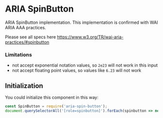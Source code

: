 # ARIA SpinButton

ARIA SpinButton implementation. This implementation is confirmed with WAI ARIA AAA practices.

Please see all specs here https://www.w3.org/TR/wai-aria-practices/#spinbutton

### Limitations

* not accept exponential notation values, so `2e23` will not work in this input
* not accept floating point values, so values like `6.23` will not work

## Initialization

You could initialize this component in this way:

```js
const SpinButton = require('aria-spin-button');
document.querySelectorAll('[role=spinbutton]').forEach(spinbutton => new SpinButton(spinbutton).init());
```
